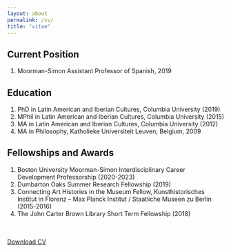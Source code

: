 ```yaml
---
layout: about
permalink: /cv/
title: "vitae"
---
```


## Current Position
<ol class="fa-ul">
  <li><span class="fa-li"><i class="fa fa-user-circle"></i></span>Moorman-Simon Assistant Professor of Spanish, 2019</li>
</ol>

## Education 
<ol class="fa-ul">
  <li><span class="fa-li"><i class="fa fa-graduation-cap"></i></span>PhD in Latin American and Iberian Cultures, Columbia University (2019)</li>
  <li><span class="fa-li"><i class="fa fa-graduation-cap"></i></span>MPhil in Latin American and Iberian Cultures, Columbia University (2015)</li>  
  <li><span class="fa-li"><i class="fa fa-graduation-cap"></i></span>MA in Latin American and Iberian Cultures, Columbia University (2012)</li>
    <li><span class="fa-li"><i class="fa fa-graduation-cap"></i></span>MA in Philosophy, Katholieke Universiteit Leuven, Belgium, 2009</li>
</ol>

## Fellowships and Awards 
<ol class="fa-ul">
  <li><span class="fa-li"><i class="fa fa-university"></i></span>Boston University Moorman-Simon Interdisciplinary Career Development Professorship (2020-2023)</li>
  <li><span class="fa-li"><i class="fa fa-university"></i></span>Dumbarton Oaks Summer Research Fellowship (2019)</li>  
  <li><span class="fa-li"><i class="fa fa-university"></i></span>Connecting Art Histories in the Museum Fellow, Kunsthistorisches Institut in Florenz – Max Planck Institut / Staatliche Museen zu Berlin (2015-2016)</li>
    <li><span class="fa-li"><i class="fa fa-university"></i></span>The John Carter Brown Library Short Term Fellowship (2018)</li>
</ol>

<br>
<br>
<div class="ph3">
   <a class="f6 link dim ba ph3 pv2 mb2 dib black" href="/assets/CV-dhc-04-2022.docx.pdf">Download CV</a>
</div>
